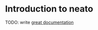 # Introduction to neato

TODO: write [great documentation](http://jacobian.org/writing/what-to-write/)
